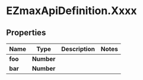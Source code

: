 # EZmaxApiDefinition.Xxxx

## Properties

Name | Type | Description | Notes
------------ | ------------- | ------------- | -------------
**foo** | **Number** |  | 
**bar** | **Number** |  | 


